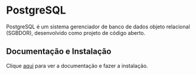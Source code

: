 # PostgreSQL

PostgreSQL é um sistema gerenciador de banco de dados objeto relacional (SGBDOR), desenvolvido como projeto de código aberto.

## Documentação e Instalação

Clique [aqui](https://www.postgresql.org) para ver a documentação e fazer a instalação.